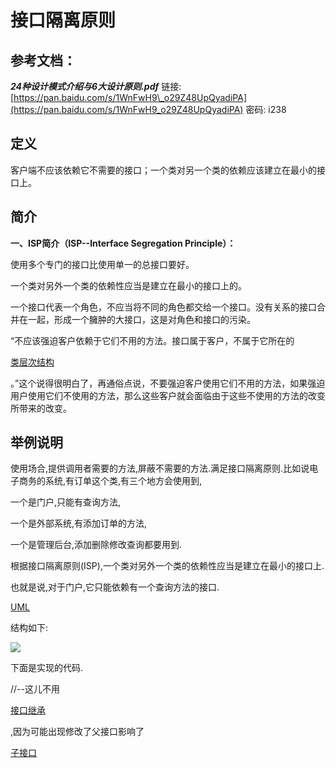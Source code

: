 # 接口隔离原则

## 参考文档：

_**24种设计模式介绍与6大设计原则.pdf**_   链接: [https://pan.baidu.com/s/1WnFwH9\_o29Z48UpQyadiPA](https://pan.baidu.com/s/1WnFwH9_o29Z48UpQyadiPA) 密码: i238

## 定义

客户端不应该依赖它不需要的接口；一个类对另一个类的依赖应该建立在最小的接口上。

## 简介

**一、ISP简介（ISP--Interface Segregation Principle）：**

使用多个专门的接口比使用单一的总接口要好。

一个类对另外一个类的依赖性应当是建立在最小的接口上的。

一个接口代表一个角色，不应当将不同的角色都交给一个接口。没有关系的接口合并在一起，形成一个臃肿的大接口，这是对角色和接口的污染。

“不应该强迫客户依赖于它们不用的方法。接口属于客户，不属于它所在的

[类层次结构](https://baike.baidu.com/item/类层次结构/4685758)

。”这个说得很明白了，再通俗点说，不要强迫客户使用它们不用的方法，如果强迫用户使用它们不使用的方法，那么这些客户就会面临由于这些不使用的方法的改变所带来的改变。

## 举例说明

使用场合,提供调用者需要的方法,屏蔽不需要的方法.满足接口隔离原则.比如说电子商务的系统,有订单这个类,有三个地方会使用到,

一个是门户,只能有查询方法,

一个是外部系统,有添加订单的方法,

一个是管理后台,添加删除修改查询都要用到.

根据接口隔离原则\(ISP\),一个类对另外一个类的依赖性应当是建立在最小的接口上.

也就是说,对于门户,它只能依赖有一个查询方法的接口.

[UML](https://baike.baidu.com/item/UML/446747)

结构如下:

[![](https://gss3.bdstatic.com/-Po3dSag_xI4khGkpoWK1HF6hhy/baike/s%3D220/sign=512742bdd7ca7bcb797bc02d8e096b3f/5882b2b7d0a20cf4128485a176094b36acaf99b3.jpg)](https://baike.baidu.com/pic/%E6%8E%A5%E5%8F%A3%E9%9A%94%E7%A6%BB%E5%8E%9F%E5%88%99/3104602/0/9a1151c2f64bcb7be5dd3bdc?fr=lemma&ct=single)

下面是实现的代码.

//--这儿不用

[接口继承](https://baike.baidu.com/item/%E6%8E%A5%E5%8F%A3%E7%BB%A7%E6%89%BF/2475168)

,因为可能出现修改了父接口影响了

[子接口](https://baike.baidu.com/item/%E5%AD%90%E6%8E%A5%E5%8F%A3)

